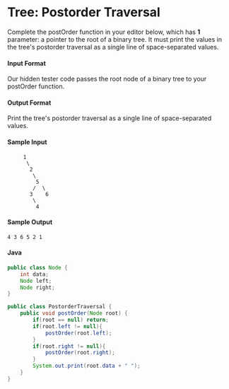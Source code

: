 # Tree: Postorder Traversal
Complete the postOrder function in your editor below, which has **1** parameter: a pointer to the root of a binary tree. It must print the values in the tree's postorder traversal as a single line of space-separated values.

#### Input Format

Our hidden tester code passes the root node of a binary tree to your postOrder function.

#### Output Format

Print the tree's postorder traversal as a single line of space-separated values.

#### Sample Input
```
     1
      \
       2
        \
         5
        /  \
       3    6
        \
         4
```
#### Sample Output
```
4 3 6 5 2 1 
``` 
#### Java
```java
public class Node {
    int data;
    Node left;
    Node right;
}

public class PostorderTraversal {
    public void postOrder(Node root) {
        if(root == null) return;
        if(root.left != null){
            postOrder(root.left);
        }
        if(root.right != null){
            postOrder(root.right);
        }
        System.out.print(root.data + " ");
    }
}

```